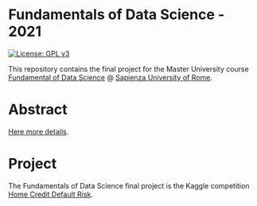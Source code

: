# Fundamentals of Data Science - 2021
[![License: GPL v3](https://img.shields.io/badge/-Sapienza%20University%20of%20Rome-red)](https://www.gnu.org/licenses/gpl-3.0)

This repository contains the final project for the Master University course [Fundamental of Data Science](https://sites.google.com/di.uniroma1.it/fds19/home) @ [Sapienza University of Rome](https://www.uniroma1.it/it/pagina-strutturale/home).
# Abstract
[Here more details](https://sites.google.com/di.uniroma1.it/fds19/resources).

# Project
The Fundamentals of Data Science final project is the Kaggle competition [Home Credit Default Risk](https://www.kaggle.com/c/home-credit-default-risk).

